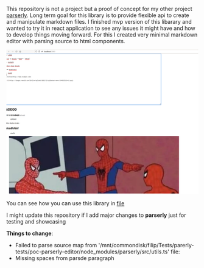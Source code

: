 This repository is not a project but a proof of concept for my other project [parserly](https://github.com/filipizydorczyk/parserly). Long term goal for this library is to provide flexible api to create and manipulate markdown files. I finished mvp version of this libarary and wanted to try it in react application to see any issues it might have and how to develop things moving forward. For this I created very minimal markdown editor with parsing source to html components.

![](overview.png)

You can see how you can use this library in [file](./src/hooks/useMarkdownParser.tsx)

I might update this repository if I add major changes to **parserly** just for testing and showcasing

**Things to change**:

-   Failed to parse source map from '/mnt/commondisk/filip/Tests/parerly-tests/poc-parserly-editor/node_modules/parserly/src/utils.ts' file:
-   Missing spaces from parsde paragraph
